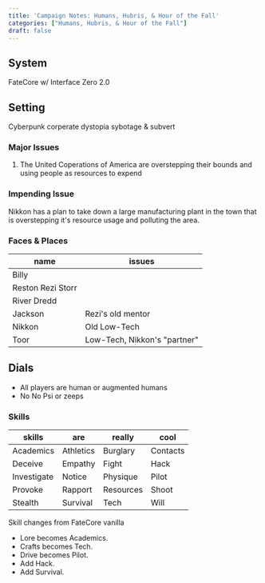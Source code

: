 ```yaml
---
title: 'Campaign Notes: Humans, Hubris, & Hour of the Fall'
categories: ["Humans, Hubris, & Hour of the Fall"]
draft: false
---
```


## System

FateCore w/ Interface Zero 2.0

## Setting

Cyberpunk corperate dystopia sybotage & subvert

### Major Issues

1. The United Coperations of America are overstepping their bounds and using people as resources to expend

### Impending Issue

Nikkon has a plan to take down a large manufacturing plant in the town that is overstepping it's resource usage and polluting the area.

### Faces & Places

|       name        |            issues            |
| ----------------- | ---------------------------- |
| Billy             |                              |
| Reston Rezi Storr |                              |
| River Dredd       |                              |
| Jackson           | Rezi's old mentor            |
| Nikkon            | Old Low-Tech                 |
| Toor              | Low-Tech, Nikkon's "partner" |

## Dials

* All players are human or augmented humans
* No No Psi or zeeps

### Skills

skills      | are       | really    | cool
---         | ---       | ---       | ---
Academics   | Athletics | Burglary  | Contacts
Deceive     | Empathy   | Fight     | Hack
Investigate | Notice    | Physique  | Pilot
Provoke     | Rapport   | Resources | Shoot
Stealth     | Survival  | Tech      | Will

Skill changes from FateCore vanilla

* Lore becomes Academics.
* Crafts becomes Tech.
* Drive becomes Pilot.
* Add Hack.
* Add Survival.
